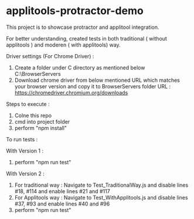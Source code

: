 # applitools-protractor-demo
This project is to showcase protractor and applitool integration. 

For better understanding, created tests in both traditional ( without applitools ) and moderen ( with applitools) way.

Driver settings (For Chrome Driver) : 

1) Create a folder under C directory as mentioned below
C:\BrowserServers
2) Download chrome driver from below mentioned URL which matches your browser version and copy it to BrowserServers folder
URL : https://chromedriver.chromium.org/downloads

Steps to execute : 

1) Colne this repo
2) cmd into project folder
3) perform "npm install"


To run tests : 

With Version 1 :

1) perform "npm run test" 


With Version 2 : 

1) For traditional way : Navigate to Test_TraditionalWay.js and disable lines #18, #114 and enable lines #21 and #117
2) For Applitools way :  Navigate to Test_WithApplitools.js and disable lines #37, #93 and enable lines #40 and #96
3) perform "npm run test"



